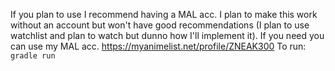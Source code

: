 If you plan to use I recommend having a MAL acc. I plan to make this work without an account but won't have good recommendations (I plan to use watchlist and plan to watch but dunno how I'll implement it).
If you need you can use my MAL acc. 
https://myanimelist.net/profile/ZNEAK300
To run: ```gradle run```
